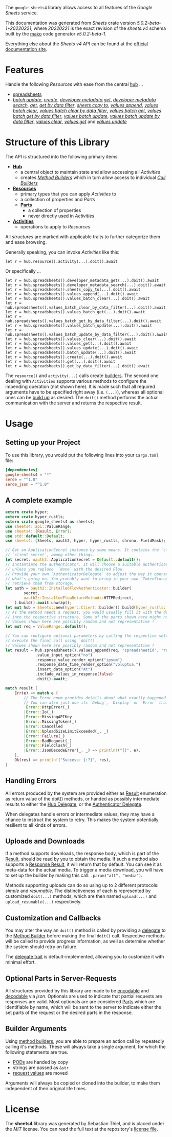 <!---
DO NOT EDIT !
This file was generated automatically from 'src/generator/templates/api/README.md.mako'
DO NOT EDIT !
-->
The `google-sheets4` library allows access to all features of the *Google Sheets* service.

This documentation was generated from *Sheets* crate version *5.0.2-beta-1+20220221*, where *20220221* is the exact revision of the *sheets:v4* schema built by the [mako](http://www.makotemplates.org/) code generator *v5.0.2-beta-1*.

Everything else about the *Sheets* *v4* API can be found at the
[official documentation site](https://developers.google.com/sheets/).
# Features

Handle the following *Resources* with ease from the central [hub](https://docs.rs/google-sheets4/5.0.2-beta-1+20220221/google_sheets4/Sheets) ... 

* [spreadsheets](https://docs.rs/google-sheets4/5.0.2-beta-1+20220221/google_sheets4/api::Spreadsheet)
 * [*batch update*](https://docs.rs/google-sheets4/5.0.2-beta-1+20220221/google_sheets4/api::SpreadsheetBatchUpdateCall), [*create*](https://docs.rs/google-sheets4/5.0.2-beta-1+20220221/google_sheets4/api::SpreadsheetCreateCall), [*developer metadata get*](https://docs.rs/google-sheets4/5.0.2-beta-1+20220221/google_sheets4/api::SpreadsheetDeveloperMetadataGetCall), [*developer metadata search*](https://docs.rs/google-sheets4/5.0.2-beta-1+20220221/google_sheets4/api::SpreadsheetDeveloperMetadataSearchCall), [*get*](https://docs.rs/google-sheets4/5.0.2-beta-1+20220221/google_sheets4/api::SpreadsheetGetCall), [*get by data filter*](https://docs.rs/google-sheets4/5.0.2-beta-1+20220221/google_sheets4/api::SpreadsheetGetByDataFilterCall), [*sheets copy to*](https://docs.rs/google-sheets4/5.0.2-beta-1+20220221/google_sheets4/api::SpreadsheetSheetCopyToCall), [*values append*](https://docs.rs/google-sheets4/5.0.2-beta-1+20220221/google_sheets4/api::SpreadsheetValueAppendCall), [*values batch clear*](https://docs.rs/google-sheets4/5.0.2-beta-1+20220221/google_sheets4/api::SpreadsheetValueBatchClearCall), [*values batch clear by data filter*](https://docs.rs/google-sheets4/5.0.2-beta-1+20220221/google_sheets4/api::SpreadsheetValueBatchClearByDataFilterCall), [*values batch get*](https://docs.rs/google-sheets4/5.0.2-beta-1+20220221/google_sheets4/api::SpreadsheetValueBatchGetCall), [*values batch get by data filter*](https://docs.rs/google-sheets4/5.0.2-beta-1+20220221/google_sheets4/api::SpreadsheetValueBatchGetByDataFilterCall), [*values batch update*](https://docs.rs/google-sheets4/5.0.2-beta-1+20220221/google_sheets4/api::SpreadsheetValueBatchUpdateCall), [*values batch update by data filter*](https://docs.rs/google-sheets4/5.0.2-beta-1+20220221/google_sheets4/api::SpreadsheetValueBatchUpdateByDataFilterCall), [*values clear*](https://docs.rs/google-sheets4/5.0.2-beta-1+20220221/google_sheets4/api::SpreadsheetValueClearCall), [*values get*](https://docs.rs/google-sheets4/5.0.2-beta-1+20220221/google_sheets4/api::SpreadsheetValueGetCall) and [*values update*](https://docs.rs/google-sheets4/5.0.2-beta-1+20220221/google_sheets4/api::SpreadsheetValueUpdateCall)




# Structure of this Library

The API is structured into the following primary items:

* **[Hub](https://docs.rs/google-sheets4/5.0.2-beta-1+20220221/google_sheets4/Sheets)**
    * a central object to maintain state and allow accessing all *Activities*
    * creates [*Method Builders*](https://docs.rs/google-sheets4/5.0.2-beta-1+20220221/google_sheets4/client::MethodsBuilder) which in turn
      allow access to individual [*Call Builders*](https://docs.rs/google-sheets4/5.0.2-beta-1+20220221/google_sheets4/client::CallBuilder)
* **[Resources](https://docs.rs/google-sheets4/5.0.2-beta-1+20220221/google_sheets4/client::Resource)**
    * primary types that you can apply *Activities* to
    * a collection of properties and *Parts*
    * **[Parts](https://docs.rs/google-sheets4/5.0.2-beta-1+20220221/google_sheets4/client::Part)**
        * a collection of properties
        * never directly used in *Activities*
* **[Activities](https://docs.rs/google-sheets4/5.0.2-beta-1+20220221/google_sheets4/client::CallBuilder)**
    * operations to apply to *Resources*

All *structures* are marked with applicable traits to further categorize them and ease browsing.

Generally speaking, you can invoke *Activities* like this:

```Rust,ignore
let r = hub.resource().activity(...).doit().await
```

Or specifically ...

```ignore
let r = hub.spreadsheets().developer_metadata_get(...).doit().await
let r = hub.spreadsheets().developer_metadata_search(...).doit().await
let r = hub.spreadsheets().sheets_copy_to(...).doit().await
let r = hub.spreadsheets().values_append(...).doit().await
let r = hub.spreadsheets().values_batch_clear(...).doit().await
let r = hub.spreadsheets().values_batch_clear_by_data_filter(...).doit().await
let r = hub.spreadsheets().values_batch_get(...).doit().await
let r = hub.spreadsheets().values_batch_get_by_data_filter(...).doit().await
let r = hub.spreadsheets().values_batch_update(...).doit().await
let r = hub.spreadsheets().values_batch_update_by_data_filter(...).doit().await
let r = hub.spreadsheets().values_clear(...).doit().await
let r = hub.spreadsheets().values_get(...).doit().await
let r = hub.spreadsheets().values_update(...).doit().await
let r = hub.spreadsheets().batch_update(...).doit().await
let r = hub.spreadsheets().create(...).doit().await
let r = hub.spreadsheets().get(...).doit().await
let r = hub.spreadsheets().get_by_data_filter(...).doit().await
```

The `resource()` and `activity(...)` calls create [builders][builder-pattern]. The second one dealing with `Activities` 
supports various methods to configure the impending operation (not shown here). It is made such that all required arguments have to be 
specified right away (i.e. `(...)`), whereas all optional ones can be [build up][builder-pattern] as desired.
The `doit()` method performs the actual communication with the server and returns the respective result.

# Usage

## Setting up your Project

To use this library, you would put the following lines into your `Cargo.toml` file:

```toml
[dependencies]
google-sheets4 = "*"
serde = "^1.0"
serde_json = "^1.0"
```

## A complete example

```Rust
extern crate hyper;
extern crate hyper_rustls;
extern crate google_sheets4 as sheets4;
use sheets4::api::ValueRange;
use sheets4::{Result, Error};
use std::default::Default;
use sheets4::{Sheets, oauth2, hyper, hyper_rustls, chrono, FieldMask};

// Get an ApplicationSecret instance by some means. It contains the `client_id` and 
// `client_secret`, among other things.
let secret: oauth2::ApplicationSecret = Default::default();
// Instantiate the authenticator. It will choose a suitable authentication flow for you, 
// unless you replace  `None` with the desired Flow.
// Provide your own `AuthenticatorDelegate` to adjust the way it operates and get feedback about 
// what's going on. You probably want to bring in your own `TokenStorage` to persist tokens and
// retrieve them from storage.
let auth = oauth2::InstalledFlowAuthenticator::builder(
        secret,
        oauth2::InstalledFlowReturnMethod::HTTPRedirect,
    ).build().await.unwrap();
let mut hub = Sheets::new(hyper::Client::builder().build(hyper_rustls::HttpsConnectorBuilder::new().with_native_roots().https_or_http().enable_http1().enable_http2().build()), auth);
// As the method needs a request, you would usually fill it with the desired information
// into the respective structure. Some of the parts shown here might not be applicable !
// Values shown here are possibly random and not representative !
let mut req = ValueRange::default();

// You can configure optional parameters by calling the respective setters at will, and
// execute the final call using `doit()`.
// Values shown here are possibly random and not representative !
let result = hub.spreadsheets().values_append(req, "spreadsheetId", "range")
             .value_input_option("no")
             .response_value_render_option("ipsum")
             .response_date_time_render_option("voluptua.")
             .insert_data_option("At")
             .include_values_in_response(false)
             .doit().await;

match result {
    Err(e) => match e {
        // The Error enum provides details about what exactly happened.
        // You can also just use its `Debug`, `Display` or `Error` traits
         Error::HttpError(_)
        |Error::Io(_)
        |Error::MissingAPIKey
        |Error::MissingToken(_)
        |Error::Cancelled
        |Error::UploadSizeLimitExceeded(_, _)
        |Error::Failure(_)
        |Error::BadRequest(_)
        |Error::FieldClash(_)
        |Error::JsonDecodeError(_, _) => println!("{}", e),
    },
    Ok(res) => println!("Success: {:?}", res),
}

```
## Handling Errors

All errors produced by the system are provided either as [Result](https://docs.rs/google-sheets4/5.0.2-beta-1+20220221/google_sheets4/client::Result) enumeration as return value of
the doit() methods, or handed as possibly intermediate results to either the 
[Hub Delegate](https://docs.rs/google-sheets4/5.0.2-beta-1+20220221/google_sheets4/client::Delegate), or the [Authenticator Delegate](https://docs.rs/yup-oauth2/*/yup_oauth2/trait.AuthenticatorDelegate.html).

When delegates handle errors or intermediate values, they may have a chance to instruct the system to retry. This 
makes the system potentially resilient to all kinds of errors.

## Uploads and Downloads
If a method supports downloads, the response body, which is part of the [Result](https://docs.rs/google-sheets4/5.0.2-beta-1+20220221/google_sheets4/client::Result), should be
read by you to obtain the media.
If such a method also supports a [Response Result](https://docs.rs/google-sheets4/5.0.2-beta-1+20220221/google_sheets4/client::ResponseResult), it will return that by default.
You can see it as meta-data for the actual media. To trigger a media download, you will have to set up the builder by making
this call: `.param("alt", "media")`.

Methods supporting uploads can do so using up to 2 different protocols: 
*simple* and *resumable*. The distinctiveness of each is represented by customized 
`doit(...)` methods, which are then named `upload(...)` and `upload_resumable(...)` respectively.

## Customization and Callbacks

You may alter the way an `doit()` method is called by providing a [delegate](https://docs.rs/google-sheets4/5.0.2-beta-1+20220221/google_sheets4/client::Delegate) to the 
[Method Builder](https://docs.rs/google-sheets4/5.0.2-beta-1+20220221/google_sheets4/client::CallBuilder) before making the final `doit()` call. 
Respective methods will be called to provide progress information, as well as determine whether the system should 
retry on failure.

The [delegate trait](https://docs.rs/google-sheets4/5.0.2-beta-1+20220221/google_sheets4/client::Delegate) is default-implemented, allowing you to customize it with minimal effort.

## Optional Parts in Server-Requests

All structures provided by this library are made to be [encodable](https://docs.rs/google-sheets4/5.0.2-beta-1+20220221/google_sheets4/client::RequestValue) and 
[decodable](https://docs.rs/google-sheets4/5.0.2-beta-1+20220221/google_sheets4/client::ResponseResult) via *json*. Optionals are used to indicate that partial requests are responses 
are valid.
Most optionals are are considered [Parts](https://docs.rs/google-sheets4/5.0.2-beta-1+20220221/google_sheets4/client::Part) which are identifiable by name, which will be sent to 
the server to indicate either the set parts of the request or the desired parts in the response.

## Builder Arguments

Using [method builders](https://docs.rs/google-sheets4/5.0.2-beta-1+20220221/google_sheets4/client::CallBuilder), you are able to prepare an action call by repeatedly calling it's methods.
These will always take a single argument, for which the following statements are true.

* [PODs][wiki-pod] are handed by copy
* strings are passed as `&str`
* [request values](https://docs.rs/google-sheets4/5.0.2-beta-1+20220221/google_sheets4/client::RequestValue) are moved

Arguments will always be copied or cloned into the builder, to make them independent of their original life times.

[wiki-pod]: http://en.wikipedia.org/wiki/Plain_old_data_structure
[builder-pattern]: http://en.wikipedia.org/wiki/Builder_pattern
[google-go-api]: https://github.com/google/google-api-go-client

# License
The **sheets4** library was generated by Sebastian Thiel, and is placed 
under the *MIT* license.
You can read the full text at the repository's [license file][repo-license].

[repo-license]: https://github.com/Byron/google-apis-rsblob/main/LICENSE.md

